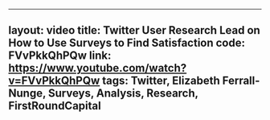 
---
layout: video
title: Twitter User Research Lead on How to Use Surveys to Find Satisfaction
code: FVvPkkQhPQw
link: https://www.youtube.com/watch?v=FVvPkkQhPQw
tags: Twitter, Elizabeth Ferrall-Nunge, Surveys, Analysis, Research, FirstRoundCapital
---
